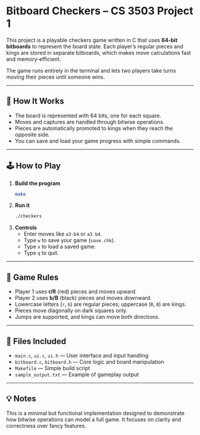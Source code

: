 # Bitboard Checkers – CS 3503 Project 1

This project is a playable checkers game written in C that uses **64-bit bitboards** to represent the board state. Each player’s regular pieces and kings are stored in separate bitboards, which makes move calculations fast and memory-efficient.  

The game runs entirely in the terminal and lets two players take turns moving their pieces until someone wins.

---

## 🧱 How It Works
- The board is represented with 64 bits, one for each square.
- Moves and captures are handled through bitwise operations.
- Pieces are automatically promoted to kings when they reach the opposite side.
- You can save and load your game progress with simple commands.

---

## 🕹️ How to Play
1. **Build the program**  
   ```bash
   make
   ```
2. **Run it**  
   ```bash
   ./checkers
   ```
3. **Controls**
   - Enter moves like `a3-b4` or `a3 b4`.
   - Type `w` to save your game (`save.chk`).
   - Type `x` to load a saved game.
   - Type `q` to quit.

---

## 🎯 Game Rules
- Player 1 uses **r/R** (red) pieces and moves upward.  
- Player 2 uses **b/B** (black) pieces and moves downward.  
- Lowercase letters (`r`, `b`) are regular pieces; uppercase (`R`, `B`) are kings.  
- Pieces move diagonally on dark squares only.  
- Jumps are supported, and kings can move both directions.  

---

## 🧩 Files Included
- `main.c`, `ui.c`, `ui.h` — User interface and input handling  
- `bitboard.c`, `bitboard.h` — Core logic and board manipulation  
- `Makefile` — Simple build script  
- `sample_output.txt` — Example of gameplay output  

---

## 💡 Notes
This is a minimal but functional implementation designed to demonstrate how bitwise operations can model a full game. It focuses on clarity and correctness over fancy features.
